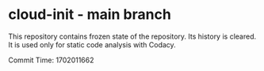 # cloud-init - main branch

This repository contains frozen state of the repository.
Its history is cleared. It is used only for static code
analysis with Codacy.

Commit Time: 1702011662